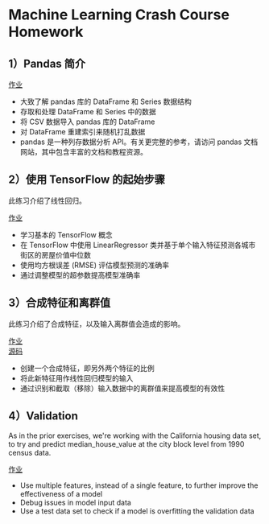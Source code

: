 # Machine Learning Crash Course Homework

## 1）Pandas 简介 
[作业](https://github.com/hoshinotsuki/ML_google/blob/master/1.intro_to_pandas.ipynb "作业")  

* 大致了解 pandas 库的 DataFrame 和 Series 数据结构  
* 存取和处理 DataFrame 和 Series 中的数据  
* 将 CSV 数据导入 pandas 库的 DataFrame  
* 对 DataFrame 重建索引来随机打乱数据  
* pandas 是一种列存数据分析 API。有关更完整的参考，请访问 pandas 文档网站，其中包含丰富的文档和教程资源。  

## 2）使用 TensorFlow 的起始步骤
此练习介绍了线性回归。

[作业](https://github.com/hoshinotsuki/ML_google/blob/master/2.first_steps_with_tensor_flow.ipynb "作业")  

* 学习基本的 TensorFlow 概念  
* 在 TensorFlow 中使用 LinearRegressor 类并基于单个输入特征预测各城市街区的房屋价值中位数  
* 使用均方根误差 (RMSE) 评估模型预测的准确率  
* 通过调整模型的超参数提高模型准确率  

## 3）合成特征和离群值
此练习介绍了合成特征，以及输入离群值会造成的影响。

[作业](https://github.com/hoshinotsuki/ML_google/blob/master/3.synthetic_features_and_outliers.ipynb "作业")  
[源码](https://github.com/hoshinotsuki/tensorflow-gpu-test/blob/master/synthetic_features_and_outliers.py "源码")

* 创建一个合成特征，即另外两个特征的比例  
* 将此新特征用作线性回归模型的输入  
* 通过识别和截取（移除）输入数据中的离群值来提高模型的有效性  

## 4）Validation
As in the prior exercises, we're working with the California housing data set, to try and predict median_house_value at the city block level from 1990 census data.  

[作业](https://github.com/hoshinotsuki/ML_google/blob/master/4.validation.ipynb  "作业")    

* Use multiple features, instead of a single feature, to further improve the effectiveness of a model  
* Debug issues in model input data  
* Use a test data set to check if a model is overfitting the validation data  

